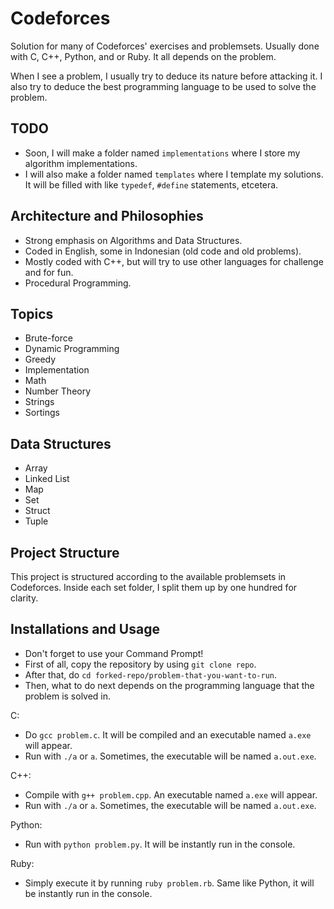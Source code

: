 # Codeforces
Solution for many of Codeforces' exercises and problemsets.
Usually done with C, C++, Python, and or Ruby. It all depends on the problem.

When I see a problem, I usually try to deduce its nature before attacking it. I also try to deduce the best programming language to be used to solve the problem.

## TODO
* Soon, I will make a folder named `implementations` where I store my algorithm implementations.
* I will also make a folder named `templates` where I template my solutions. It will be filled with like `typedef`, `#define` statements, etcetera.

## Architecture and Philosophies
* Strong emphasis on Algorithms and Data Structures.
* Coded in English, some in Indonesian (old code and old problems).
* Mostly coded with C++, but will try to use other languages for challenge and for fun.
* Procedural Programming.

## Topics
* Brute-force
* Dynamic Programming
* Greedy
* Implementation
* Math
* Number Theory
* Strings
* Sortings

## Data Structures
* Array
* Linked List
* Map
* Set
* Struct
* Tuple

## Project Structure
This project is structured according to the available problemsets in Codeforces. Inside each set folder, I split them up by one hundred for clarity.

## Installations and Usage
* Don't forget to use your Command Prompt!
* First of all, copy the repository by using `git clone repo`.
* After that, do `cd forked-repo/problem-that-you-want-to-run`.
* Then, what to do next depends on the programming language that the problem is solved in.

C:
* Do `gcc problem.c`. It will be compiled and an executable named `a.exe` will appear.
* Run with `./a` or `a`. Sometimes, the executable will be named `a.out.exe`.

C++:
* Compile with `g++ problem.cpp`. An executable named `a.exe` will appear.
* Run with `./a` or `a`. Sometimes, the executable will be named `a.out.exe`.

Python:
* Run with `python problem.py`. It will be instantly run in the console.

Ruby:
* Simply execute it by running `ruby problem.rb`. Same like Python, it will be instantly run in the console.